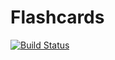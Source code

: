 # Flashcards

[![Build Status](https://travis-ci.org/evgeny-vb/flashcards.svg?branch=master)](https://travis-ci.org/evgeny-vb/flashcards)
